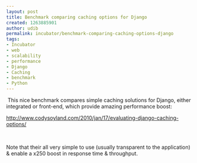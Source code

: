 ```yaml
---
layout: post
title: Benchmark comparing caching options for Django
created: 1263885901
author: udib
permalink: incubator/benchmark-comparing-caching-options-django
tags:
- Incubator
- web
- scalability
- performance
- Django
- Caching
- benchmark
- Python
---
```

<p>&nbsp;This nice benchmark compares simple caching solutions for Django, either integrated or front-end, which provide amazing performance boost:</p>
<p><a href="http://www.codysoyland.com/2010/jan/17/evaluating-django-caching-options/">http://www.codysoyland.com/2010/jan/17/evaluating-django-caching-options/</a></p>
<p>&nbsp;</p>
<p>Note that their all very simple to use (usually transparent to the application) &amp; enable a x250 boost in response time &amp; throughput.</p>
<p>&nbsp;</p>
<p>&nbsp;</p>
<p>&nbsp;</p>
